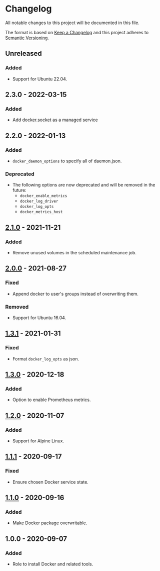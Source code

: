 # Changelog

All notable changes to this project will be documented in this file.

The format is based on [Keep a Changelog](http://keepachangelog.com/en/1.0.0/)
and this project adheres to [Semantic Versioning](http://semver.org/spec/v2.0.0.html).

## Unreleased

### Added 

- Support for Ubuntu 22.04.

## 2.3.0 - 2022-03-15

### Added

- Add docker.socket as a managed service

## 2.2.0 - 2022-01-13

### Added

- `docker_daemon_options` to specify all of daemon.json.

### Deprecated

- The following options are now deprecated and will be removed in the future:
  - `docker_enable_metrics`
  - `docker_log_driver`
  - `docker_log_opts`
  - `docker_metrics_host`

## [2.1.0][2.1.0] - 2021-11-21

### Added

- Remove unused volumes in the scheduled maintenance job.

## [2.0.0][2.0.0] - 2021-08-27

### Fixed

- Append docker to user's groups instead of overwriting them.

### Removed

- Support for Ubuntu 16.04.

## [1.3.1][1.3.1] - 2021-01-31

### Fixed

- Format `docker_log_opts` as json.

## [1.3.0][1.3.0] - 2020-12-18

### Added

- Option to enable Prometheus metrics.

## [1.2.0][1.2.0] - 2020-11-07

### Added

- Support for Alpine Linux.

## [1.1.1][1.1.1] - 2020-09-17

### Fixed

- Ensure chosen Docker service state.

## [1.1.0][1.1.0] - 2020-09-16

### Added

- Make Docker package overwritable.

## 1.0.0 - 2020-09-07

### Added

- Role to install Docker and related tools.

[1.1.0]: https://gitlab.com/radek-sprta/ansible-role-docker/compare/v1.0.0...v1.1.0
[1.1.1]: https://gitlab.com/radek-sprta/ansible-role-docker/compare/v1.1.0...v1.1.1
[1.2.0]: https://gitlab.com/radek-sprta/ansible-role-docker/compare/v1.1.1...v1.2.0
[1.3.0]: https://gitlab.com/radek-sprta/ansible-role-docker/compare/v1.2.0...v1.3.0
[1.3.1]: https://gitlab.com/radek-sprta/ansible-role-docker/compare/v1.3.0...v1.3.1
[2.0.0]: https://gitlab.com/radek-sprta/ansible-role-docker/compare/v1.3.1...v2.0.0
[2.1.0]: https://gitlab.com/radek-sprta/ansible-role-docker/compare/v2.0.0...v2.1.0
[2.2.0]: https://gitlab.com/radek-sprta/ansible-role-docker/compare/v2.1.0...v2.2.0
[2.3.0]: https://gitlab.com/radek-sprta/ansible-role-docker/compare/v2.2.0...v2.3.0
